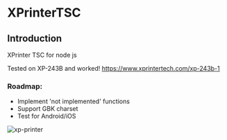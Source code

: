 # XPrinterTSC
## Introduction
XPrinter TSC for node js

Tested on XP-243B and worked!
https://www.xprintertech.com/xp-243b-1

### Roadmap:
- Implement 'not implemented' functions 
- Support GBK charset
- Test for Android/iOS

<img src="https://github.com/ThinhVu/XPrinterTSC/blob/main/sample.jpg?raw=true" alt="xp-printer">
